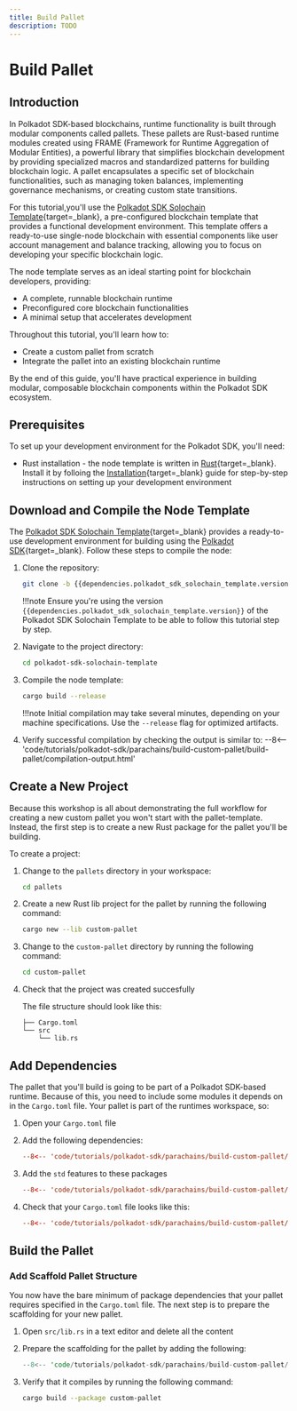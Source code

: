 ```yaml
---
title: Build Pallet
description: TODO
---
```


# Build Pallet

## Introduction

In Polkadot SDK-based blockchains, runtime functionality is built through modular components called pallets. These pallets are Rust-based runtime modules created using FRAME (Framework for Runtime Aggregation of Modular Entities), a powerful library that simplifies blockchain development by providing specialized macros and standardized patterns for building blockchain logic.
A pallet encapsulates a specific set of blockchain functionalities, such as managing token balances, implementing governance mechanisms, or creating custom state transitions.

For this tutorial,you'll use the [Polkadot SDK Solochain Template](https://github.com/paritytech/polkadot-sdk-solochain-template){target=\_blank}, a pre-configured blockchain template that provides a functional development environment. This template offers a ready-to-use single-node blockchain with essential components like user account management and balance tracking, allowing you to focus on developing your specific blockchain logic.

The node template serves as an ideal starting point for blockchain developers, providing:

- A complete, runnable blockchain runtime
- Preconfigured core blockchain functionalities
- A minimal setup that accelerates development

Throughout this tutorial, you'll learn how to:

- Create a custom pallet from scratch
- Integrate the pallet into an existing blockchain runtime

By the end of this guide, you'll have practical experience in building modular, composable blockchain components within the Polkadot SDK ecosystem.

## Prerequisites

To set up your development environment for the Polkadot SDK, you'll need:

- Rust installation - the node template is written in [Rust](https://www.rust-lang.org/){target=\_blank}. Install it by folloing the [Installation](/develop/parachains/get-started/install-polkadot-sdk){target=\_blank} guide for step-by-step instructions on setting up your development environment

## Download and Compile the Node Template

The [Polkadot SDK Solochain Template](https://github.com/paritytech/polkadot-sdk-solochain-template){target=\_blank} provides a ready-to-use development environment for building using the [Polkadot SDK](https://github.com/paritytech/polkadot-sdk){target=\_blank}. Follow these steps to compile the node:

1. Clone the repository:
    ```bash
    git clone -b {{dependencies.polkadot_sdk_solochain_template.version}} {{dependencies.polkadot_sdk_solochain_template.repository_url}}
    ```

    !!!note
        Ensure you're using the version `{{dependencies.polkadot_sdk_solochain_template.version}}` of the Polkadot SDK Solochain Template to be able to follow this tutorial step by step.

2. Navigate to the project directory:
    ```bash
    cd polkadot-sdk-solochain-template
    ```

3. Compile the node template:
    ```bash
    cargo build --release
    ```

    !!!note
        Initial compilation may take several minutes, depending on your machine specifications. Use the `--release` flag for optimized artifacts.

4. Verify successful compilation by checking the output is similar to:
    --8<-- 'code/tutorials/polkadot-sdk/parachains/build-custom-pallet/build-pallet/compilation-output.html'

## Create a New Project

Because this workshop is all about demonstrating the full workflow for creating a new custom pallet you won't start with the pallet-template. Instead, the first step is to create a new Rust package for the pallet you'll be building.

To create a project:

1. Change to the `pallets` directory in your workspace:

    ```bash
    cd pallets
    ```

2. Create a new Rust lib project for the pallet by running the following command:

    ```bash
    cargo new --lib custom-pallet
    ```

3. Change to the `custom-pallet` directory by running the following command:

    ```bash
    cd custom-pallet
    ```

4. Check that the project was created succesfully

    The file structure should look like this:

    ```
    ├── Cargo.toml
    └── src
        └── lib.rs
    ```

## Add Dependencies

The pallet that you'll build is going to be part of a Polkadot SDK-based runtime. Because of this, you need to include some modules it depends on in the `Cargo.toml` file. Your pallet is part of the runtimes workspace, so:

1. Open your `Cargo.toml` file

2. Add the following dependencies:

    ```toml
    --8<-- 'code/tutorials/polkadot-sdk/parachains/build-custom-pallet/build-pallet/Cargo.toml:10:18'
    ```

3. Add the `std` features to these packages

    ```toml
    --8<-- 'code/tutorials/polkadot-sdk/parachains/build-custom-pallet/build-pallet/Cargo.toml:20:27'
    ```

4. Check that your `Cargo.toml` file looks like this:

    ```toml
    --8<-- 'code/tutorials/polkadot-sdk/parachains/build-custom-pallet/build-pallet/Cargo.toml'
    ```

## Build the Pallet

### Add Scaffold Pallet Structure

You now have the bare minimum of package dependencies that your pallet requires specified in the `Cargo.toml` file. The next step is to prepare the scaffolding for your new pallet.

1. Open `src/lib.rs` in a text editor and delete all the content
   
2. Prepare the scaffolding for the pallet by adding the following:

    ```rust
    --8<-- 'code/tutorials/polkadot-sdk/parachains/build-custom-pallet/build-pallet/scaffold.rs'
    ```

3. Verify that it compiles by running the following command:

    ```bash
    cargo build --package custom-pallet
    ```

## 